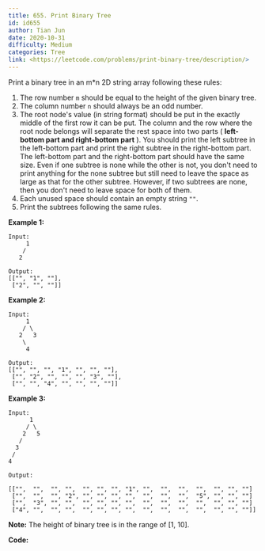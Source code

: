 ```yaml
---
title: 655. Print Binary Tree
id: id655
author: Tian Jun
date: 2020-10-31
difficulty: Medium
categories: Tree
link: <https://leetcode.com/problems/print-binary-tree/description/>
---
```


Print a binary tree in an m*n 2D string array following these rules:

  1. The row number `m` should be equal to the height of the given binary tree.
  2. The column number `n` should always be an odd number.
  3. The root node's value (in string format) should be put in the exactly middle of the first row it can be put. The column and the row where the root node belongs will separate the rest space into two parts ( **left-bottom part and right-bottom part** ). You should print the left subtree in the left-bottom part and print the right subtree in the right-bottom part. The left-bottom part and the right-bottom part should have the same size. Even if one subtree is none while the other is not, you don't need to print anything for the none subtree but still need to leave the space as large as that for the other subtree. However, if two subtrees are none, then you don't need to leave space for both of them. 
  4. Each unused space should contain an empty string `""`.
  5. Print the subtrees following the same rules.

**Example 1:**  
            
	Input:         1        /       2    
	Output:    [["", "1", ""],     ["2", "", ""]]    

**Example 2:**  
            
	Input:         1        / \       2   3        \         4    
	Output:    [["", "", "", "1", "", "", ""],     ["", "2", "", "", "", "3", ""],     ["", "", "4", "", "", "", ""]]    

**Example 3:**  
            
	Input:          1         / \        2   5       /       3      /     4     
	Output:        [["",  "",  "", "",  "", "", "", "1", "",  "",  "",  "",  "", "", ""]     ["",  "",  "", "2", "", "", "", "",  "",  "",  "",  "5", "", "", ""]     ["",  "3", "", "",  "", "", "", "",  "",  "",  "",  "",  "", "", ""]     ["4", "",  "", "",  "", "", "", "",  "",  "",  "",  "",  "", "", ""]]    

**Note:** The height of binary tree is in the range of [1, 10].


**Code:**
